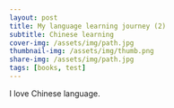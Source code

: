 ```yaml
---
layout: post
title: My language learning journey (2)
subtitle: Chinese learning
cover-img: /assets/img/path.jpg
thumbnail-img: /assets/img/thumb.png
share-img: /assets/img/path.jpg
tags: [books, test]
---
```


I love Chinese language.
